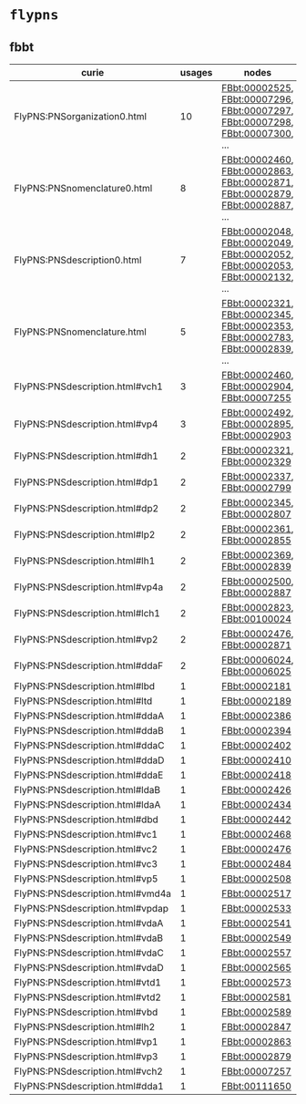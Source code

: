 # `flypns`

## fbbt

| curie                            |   usages | nodes                                                                                                                                                                                                                                                                                                                          |
|----------------------------------|----------|--------------------------------------------------------------------------------------------------------------------------------------------------------------------------------------------------------------------------------------------------------------------------------------------------------------------------------|
| FlyPNS:PNSorganization0.html     |       10 | [FBbt:00002525](http://purl.obolibrary.org/obo/FBbt_00002525), [FBbt:00007296](http://purl.obolibrary.org/obo/FBbt_00007296), [FBbt:00007297](http://purl.obolibrary.org/obo/FBbt_00007297), [FBbt:00007298](http://purl.obolibrary.org/obo/FBbt_00007298), [FBbt:00007300](http://purl.obolibrary.org/obo/FBbt_00007300), ... |
| FlyPNS:PNSnomenclature0.html     |        8 | [FBbt:00002460](http://purl.obolibrary.org/obo/FBbt_00002460), [FBbt:00002863](http://purl.obolibrary.org/obo/FBbt_00002863), [FBbt:00002871](http://purl.obolibrary.org/obo/FBbt_00002871), [FBbt:00002879](http://purl.obolibrary.org/obo/FBbt_00002879), [FBbt:00002887](http://purl.obolibrary.org/obo/FBbt_00002887), ... |
| FlyPNS:PNSdescription0.html      |        7 | [FBbt:00002048](http://purl.obolibrary.org/obo/FBbt_00002048), [FBbt:00002049](http://purl.obolibrary.org/obo/FBbt_00002049), [FBbt:00002052](http://purl.obolibrary.org/obo/FBbt_00002052), [FBbt:00002053](http://purl.obolibrary.org/obo/FBbt_00002053), [FBbt:00002132](http://purl.obolibrary.org/obo/FBbt_00002132), ... |
| FlyPNS:PNSnomenclature.html      |        5 | [FBbt:00002321](http://purl.obolibrary.org/obo/FBbt_00002321), [FBbt:00002345](http://purl.obolibrary.org/obo/FBbt_00002345), [FBbt:00002353](http://purl.obolibrary.org/obo/FBbt_00002353), [FBbt:00002783](http://purl.obolibrary.org/obo/FBbt_00002783), [FBbt:00002839](http://purl.obolibrary.org/obo/FBbt_00002839), ... |
| FlyPNS:PNSdescription.html#vch1  |        3 | [FBbt:00002460](http://purl.obolibrary.org/obo/FBbt_00002460), [FBbt:00002904](http://purl.obolibrary.org/obo/FBbt_00002904), [FBbt:00007255](http://purl.obolibrary.org/obo/FBbt_00007255)                                                                                                                                    |
| FlyPNS:PNSdescription.html#vp4   |        3 | [FBbt:00002492](http://purl.obolibrary.org/obo/FBbt_00002492), [FBbt:00002895](http://purl.obolibrary.org/obo/FBbt_00002895), [FBbt:00002903](http://purl.obolibrary.org/obo/FBbt_00002903)                                                                                                                                    |
| FlyPNS:PNSdescription.html#dh1   |        2 | [FBbt:00002321](http://purl.obolibrary.org/obo/FBbt_00002321), [FBbt:00002329](http://purl.obolibrary.org/obo/FBbt_00002329)                                                                                                                                                                                                   |
| FlyPNS:PNSdescription.html#dp1   |        2 | [FBbt:00002337](http://purl.obolibrary.org/obo/FBbt_00002337), [FBbt:00002799](http://purl.obolibrary.org/obo/FBbt_00002799)                                                                                                                                                                                                   |
| FlyPNS:PNSdescription.html#dp2   |        2 | [FBbt:00002345](http://purl.obolibrary.org/obo/FBbt_00002345), [FBbt:00002807](http://purl.obolibrary.org/obo/FBbt_00002807)                                                                                                                                                                                                   |
| FlyPNS:PNSdescription.html#lp2   |        2 | [FBbt:00002361](http://purl.obolibrary.org/obo/FBbt_00002361), [FBbt:00002855](http://purl.obolibrary.org/obo/FBbt_00002855)                                                                                                                                                                                                   |
| FlyPNS:PNSdescription.html#lh1   |        2 | [FBbt:00002369](http://purl.obolibrary.org/obo/FBbt_00002369), [FBbt:00002839](http://purl.obolibrary.org/obo/FBbt_00002839)                                                                                                                                                                                                   |
| FlyPNS:PNSdescription.html#vp4a  |        2 | [FBbt:00002500](http://purl.obolibrary.org/obo/FBbt_00002500), [FBbt:00002887](http://purl.obolibrary.org/obo/FBbt_00002887)                                                                                                                                                                                                   |
| FlyPNS:PNSdescription.html#lch1  |        2 | [FBbt:00002823](http://purl.obolibrary.org/obo/FBbt_00002823), [FBbt:00100024](http://purl.obolibrary.org/obo/FBbt_00100024)                                                                                                                                                                                                   |
| FlyPNS:PNSdescription.html#vp2   |        2 | [FBbt:00002476](http://purl.obolibrary.org/obo/FBbt_00002476), [FBbt:00002871](http://purl.obolibrary.org/obo/FBbt_00002871)                                                                                                                                                                                                   |
| FlyPNS:PNSdescription.html#ddaF  |        2 | [FBbt:00006024](http://purl.obolibrary.org/obo/FBbt_00006024), [FBbt:00006025](http://purl.obolibrary.org/obo/FBbt_00006025)                                                                                                                                                                                                   |
| FlyPNS:PNSdescription.html#lbd   |        1 | [FBbt:00002181](http://purl.obolibrary.org/obo/FBbt_00002181)                                                                                                                                                                                                                                                                  |
| FlyPNS:PNSdescription.html#ltd   |        1 | [FBbt:00002189](http://purl.obolibrary.org/obo/FBbt_00002189)                                                                                                                                                                                                                                                                  |
| FlyPNS:PNSdescription.html#ddaA  |        1 | [FBbt:00002386](http://purl.obolibrary.org/obo/FBbt_00002386)                                                                                                                                                                                                                                                                  |
| FlyPNS:PNSdescription.html#ddaB  |        1 | [FBbt:00002394](http://purl.obolibrary.org/obo/FBbt_00002394)                                                                                                                                                                                                                                                                  |
| FlyPNS:PNSdescription.html#ddaC  |        1 | [FBbt:00002402](http://purl.obolibrary.org/obo/FBbt_00002402)                                                                                                                                                                                                                                                                  |
| FlyPNS:PNSdescription.html#ddaD  |        1 | [FBbt:00002410](http://purl.obolibrary.org/obo/FBbt_00002410)                                                                                                                                                                                                                                                                  |
| FlyPNS:PNSdescription.html#ddaE  |        1 | [FBbt:00002418](http://purl.obolibrary.org/obo/FBbt_00002418)                                                                                                                                                                                                                                                                  |
| FlyPNS:PNSdescription.html#ldaB  |        1 | [FBbt:00002426](http://purl.obolibrary.org/obo/FBbt_00002426)                                                                                                                                                                                                                                                                  |
| FlyPNS:PNSdescription.html#ldaA  |        1 | [FBbt:00002434](http://purl.obolibrary.org/obo/FBbt_00002434)                                                                                                                                                                                                                                                                  |
| FlyPNS:PNSdescription.html#dbd   |        1 | [FBbt:00002442](http://purl.obolibrary.org/obo/FBbt_00002442)                                                                                                                                                                                                                                                                  |
| FlyPNS:PNSdescription.html#vc1   |        1 | [FBbt:00002468](http://purl.obolibrary.org/obo/FBbt_00002468)                                                                                                                                                                                                                                                                  |
| FlyPNS:PNSdescription.html#vc2   |        1 | [FBbt:00002476](http://purl.obolibrary.org/obo/FBbt_00002476)                                                                                                                                                                                                                                                                  |
| FlyPNS:PNSdescription.html#vc3   |        1 | [FBbt:00002484](http://purl.obolibrary.org/obo/FBbt_00002484)                                                                                                                                                                                                                                                                  |
| FlyPNS:PNSdescription.html#vp5   |        1 | [FBbt:00002508](http://purl.obolibrary.org/obo/FBbt_00002508)                                                                                                                                                                                                                                                                  |
| FlyPNS:PNSdescription.html#vmd4a |        1 | [FBbt:00002517](http://purl.obolibrary.org/obo/FBbt_00002517)                                                                                                                                                                                                                                                                  |
| FlyPNS:PNSdescription.html#vpdap |        1 | [FBbt:00002533](http://purl.obolibrary.org/obo/FBbt_00002533)                                                                                                                                                                                                                                                                  |
| FlyPNS:PNSdescription.html#vdaA  |        1 | [FBbt:00002541](http://purl.obolibrary.org/obo/FBbt_00002541)                                                                                                                                                                                                                                                                  |
| FlyPNS:PNSdescription.html#vdaB  |        1 | [FBbt:00002549](http://purl.obolibrary.org/obo/FBbt_00002549)                                                                                                                                                                                                                                                                  |
| FlyPNS:PNSdescription.html#vdaC  |        1 | [FBbt:00002557](http://purl.obolibrary.org/obo/FBbt_00002557)                                                                                                                                                                                                                                                                  |
| FlyPNS:PNSdescription.html#vdaD  |        1 | [FBbt:00002565](http://purl.obolibrary.org/obo/FBbt_00002565)                                                                                                                                                                                                                                                                  |
| FlyPNS:PNSdescription.html#vtd1  |        1 | [FBbt:00002573](http://purl.obolibrary.org/obo/FBbt_00002573)                                                                                                                                                                                                                                                                  |
| FlyPNS:PNSdescription.html#vtd2  |        1 | [FBbt:00002581](http://purl.obolibrary.org/obo/FBbt_00002581)                                                                                                                                                                                                                                                                  |
| FlyPNS:PNSdescription.html#vbd   |        1 | [FBbt:00002589](http://purl.obolibrary.org/obo/FBbt_00002589)                                                                                                                                                                                                                                                                  |
| FlyPNS:PNSdescription.html#lh2   |        1 | [FBbt:00002847](http://purl.obolibrary.org/obo/FBbt_00002847)                                                                                                                                                                                                                                                                  |
| FlyPNS:PNSdescription.html#vp1   |        1 | [FBbt:00002863](http://purl.obolibrary.org/obo/FBbt_00002863)                                                                                                                                                                                                                                                                  |
| FlyPNS:PNSdescription.html#vp3   |        1 | [FBbt:00002879](http://purl.obolibrary.org/obo/FBbt_00002879)                                                                                                                                                                                                                                                                  |
| FlyPNS:PNSdescription.html#vch2  |        1 | [FBbt:00007257](http://purl.obolibrary.org/obo/FBbt_00007257)                                                                                                                                                                                                                                                                  |
| FlyPNS:PNSdescription.html#dda1  |        1 | [FBbt:00111650](http://purl.obolibrary.org/obo/FBbt_00111650)                                                                                                                                                                                                                                                                  |

